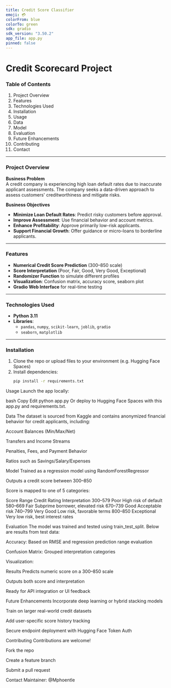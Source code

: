 ```yaml
---
title: Credit Score Classifier
emoji: 💳
colorFrom: blue
colorTo: green
sdk: gradio
sdk_version: "3.50.2"
app_file: app.py
pinned: false
---
```

# **Credit Scorecard Project**

### **Table of Contents**
1. Project Overview  
2. Features  
3. Technologies Used  
4. Installation  
5. Usage  
6. Data  
7. Model  
8. Evaluation  
9. Future Enhancements  
10. Contributing  
11. Contact  

---

### **Project Overview**

**Business Problem**  
A credit company is experiencing high loan default rates due to inaccurate applicant assessments. The company seeks a data-driven approach to assess customers' creditworthiness and mitigate risks.

**Business Objectives**
- **Minimize Loan Default Rates**: Predict risky customers before approval.
- **Improve Assessment**: Use financial behavior and account metrics.
- **Enhance Profitability**: Approve primarily low-risk applicants.
- **Support Financial Growth**: Offer guidance or micro-loans to borderline applicants.

---

### **Features**

- **Numerical Credit Score Prediction** (300–850 scale)
- **Score Interpretation** (Poor, Fair, Good, Very Good, Exceptional)
- **Randomizer Function** to simulate different profiles
- **Visualization**: Confusion matrix, accuracy score, seaborn plot
- **Gradio Web Interface** for real-time testing

---

### **Technologies Used**

- **Python 3.11**
- **Libraries**:  
  - `pandas`, `numpy`, `scikit-learn`, `joblib`, `gradio`  
  - `seaborn`, `matplotlib`

---

### **Installation**

1. Clone the repo or upload files to your environment (e.g. Hugging Face Spaces)
2. Install dependencies:
   ```bash
   pip install -r requirements.txt
Usage
Launch the app locally:

bash
Copy
Edit
python app.py
Or deploy to Hugging Face Spaces with this app.py and requirements.txt.

Data
The dataset is sourced from Kaggle and contains anonymized financial behavior for credit applicants, including:

Account Balances (Min/Max/Net)

Transfers and Income Streams

Penalties, Fees, and Payment Behavior

Ratios such as Savings/Salary/Expenses

Model
Trained as a regression model using RandomForestRegressor

Outputs a credit score between 300–850

Score is mapped to one of 5 categories:

Score Range	Credit Rating	Interpretation
300–579	Poor	High risk of default
580–669	Fair	Subprime borrower, elevated risk
670–739	Good	Acceptable risk
740–799	Very Good	Low risk, favorable terms
800–850	Exceptional	Very low risk, best interest rates

Evaluation
The model was trained and tested using train_test_split. Below are results from test data:

Accuracy: Based on RMSE and regression prediction range evaluation

Confusion Matrix: Grouped interpretation categories

Visualization:



Results
Predicts numeric score on a 300–850 scale

Outputs both score and interpretation

Ready for API integration or UI feedback

Future Enhancements
Incorporate deep learning or hybrid stacking models

Train on larger real-world credit datasets

Add user-specific score history tracking

Secure endpoint deployment with Hugging Face Token Auth

Contributing
Contributions are welcome!

Fork the repo

Create a feature branch

Submit a pull request 

Contact
Maintainer: @Mphoentle